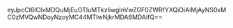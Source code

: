 eyJpcCI6ICIxMDQuMjEuOTIuMTkzIiwgInVwZGF0ZWRfYXQiOiAiMjAyNS0xMC0zMVQwNDoyNzoyMC44MTIwNjkrMDA6MDAifQ==